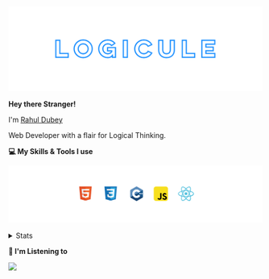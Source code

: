 [![banner](./images/logicule.svg)](https://www.linkedin.com/in/rahul-dubey-707b4452/)

**Hey there Stranger!**

I'm [Rahul Dubey](https://www.linkedin.com/in/rahul-dubey-707b4452/)

Web Developer with a flair for Logical Thinking.

**💻 My Skills & Tools I use**

[![banner](./images/skills&tools.svg)](https://leetcode.com/LogiCule/)

<details>
  <summary>Stats</summary>

---

<!--START_SECTION:waka-->
![Code Time](http://img.shields.io/badge/Code%20Time-205%20hrs%2018%20mins-blue)

![Profile Views](http://img.shields.io/badge/Profile%20Views-0-blue)

**🐱 My GitHub Data** 

> 🏆 63 Contributions in the Year 2022
 > 
> 📦 355 Bytes Used in GitHub's Storage 
 > 
> 🚫 Not Opted to Hire
 > 
> 📜 8 Public Repositories 
 > 
> 🔑 0 Private Repositories  
 > 
**I'm an Early 🐤** 

```text
🌞 Morning    7 commits      ███░░░░░░░░░░░░░░░░░░░░░░   11.67% 
🌆 Daytime    38 commits     ███████████████░░░░░░░░░░   63.33% 
🌃 Evening    10 commits     ████░░░░░░░░░░░░░░░░░░░░░   16.67% 
🌙 Night      5 commits      ██░░░░░░░░░░░░░░░░░░░░░░░   8.33%

```
📅 **I'm Most Productive on Thursday** 

```text
Monday       6 commits      ██░░░░░░░░░░░░░░░░░░░░░░░   10.0% 
Tuesday      5 commits      ██░░░░░░░░░░░░░░░░░░░░░░░   8.33% 
Wednesday    10 commits     ████░░░░░░░░░░░░░░░░░░░░░   16.67% 
Thursday     13 commits     █████░░░░░░░░░░░░░░░░░░░░   21.67% 
Friday       9 commits      ███░░░░░░░░░░░░░░░░░░░░░░   15.0% 
Saturday     7 commits      ███░░░░░░░░░░░░░░░░░░░░░░   11.67% 
Sunday       10 commits     ████░░░░░░░░░░░░░░░░░░░░░   16.67%

```


📊 **This Week I Spent My Time On** 

```text
⌚︎ Time Zone: Asia/Kolkata

💬 Programming Languages: 
No Activity Tracked This Week

🔥 Editors: 
No Activity Tracked This Week

🐱‍💻 Projects: 
No Activity Tracked This Week

💻 Operating System: 
No Activity Tracked This Week

```

**I Mostly Code in C++** 

```text
C++                      3 repos             ███████████████░░░░░░░░░░   60.0% 
Jupyter Notebook         1 repo              █████░░░░░░░░░░░░░░░░░░░░   20.0% 
Python                   1 repo              █████░░░░░░░░░░░░░░░░░░░░   20.0%

```


**Timeline**

![Chart not found](https://raw.githubusercontent.com/LogiCule/LogiCule/master/charts/bar_graph.png) 


 Last Updated on 03/10/2022 19:01:54 UTC
<!--END_SECTION:waka-->

---

 </details>

**🎵 I'm Listening to**


<object data="https://now-play.vercel.app/api/generate?uid=e795ed50-c82f-475f-8f4a-b4d48439ef39" >
  
<img src="https://now-play.vercel.app/api/generate?uid=e795ed50-c82f-475f-8f4a-b4d48439ef39&theme=dark" />

</object>
